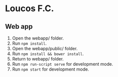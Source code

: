 # Loucos F.C.

## Web app

1) Open the webapp/ folder.
2) Run `npm install`.
3) Open the webapp/public/ folder.
4) Run `npm install && bower install`.
5) Return to webapp/ folder.
6) Run `npm run-script serve` for development mode.
7) Run `npm start` for development mode.